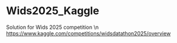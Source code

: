 # Wids2025_Kaggle
Solution for Wids 2025 competition
\n https://www.kaggle.com/competitions/widsdatathon2025/overview
